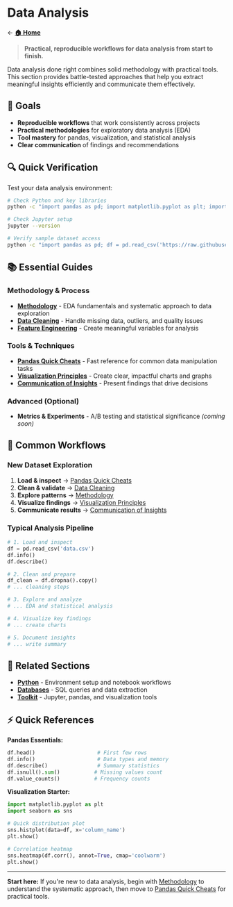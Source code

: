 # Data Analysis

← [**🏠 Home**](../index.md)

> **Practical, reproducible workflows for data analysis from start to finish.**

Data analysis done right combines solid methodology with practical tools. This section provides battle-tested approaches that help you extract meaningful insights efficiently and communicate them effectively.

## 🎯 Goals

- **Reproducible workflows** that work consistently across projects
- **Practical methodologies** for exploratory data analysis (EDA)
- **Tool mastery** for pandas, visualization, and statistical analysis  
- **Clear communication** of findings and recommendations

## 🔍 Quick Verification

Test your data analysis environment:

```bash
# Check Python and key libraries
python -c "import pandas as pd; import matplotlib.pyplot as plt; import seaborn as sns; print('✅ Data analysis tools ready')"

# Check Jupyter setup
jupyter --version

# Verify sample dataset access
python -c "import pandas as pd; df = pd.read_csv('https://raw.githubusercontent.com/mwaskom/seaborn-data/master/tips.csv'); print(f'✅ Sample data loaded: {df.shape}')"
```

## 📚 Essential Guides

### Methodology & Process
- **[Methodology](methodology.md)** - EDA fundamentals and systematic approach to data exploration
- **[Data Cleaning](data-cleaning.md)** - Handle missing data, outliers, and quality issues
- **[Feature Engineering](feature-engineering.md)** - Create meaningful variables for analysis

### Tools & Techniques  
- **[Pandas Quick Cheats](pandas-cheats.md)** - Fast reference for common data manipulation tasks
- **[Visualization Principles](visualization.md)** - Create clear, impactful charts and graphs
- **[Communication of Insights](insights-communication.md)** - Present findings that drive decisions

### Advanced (Optional)
- **Metrics & Experiments** - A/B testing and statistical significance *(coming soon)*

## 🚀 Common Workflows

### New Dataset Exploration
1. **Load & inspect** → [Pandas Quick Cheats](pandas-cheats.md)
2. **Clean & validate** → [Data Cleaning](data-cleaning.md)  
3. **Explore patterns** → [Methodology](methodology.md)
4. **Visualize findings** → [Visualization Principles](visualization.md)
5. **Communicate results** → [Communication of Insights](insights-communication.md)

### Typical Analysis Pipeline
```python
# 1. Load and inspect
df = pd.read_csv('data.csv')
df.info()
df.describe()

# 2. Clean and prepare
df_clean = df.dropna().copy()
# ... cleaning steps

# 3. Explore and analyze
# ... EDA and statistical analysis

# 4. Visualize key findings
# ... create charts

# 5. Document insights
# ... write summary
```

## 🔗 Related Sections

- **[Python](../python/index.md)** - Environment setup and notebook workflows
- **[Databases](../databases/index.md)** - SQL queries and data extraction  
- **[Toolkit](../toolkit/index.md)** - Jupyter, pandas, and visualization tools

## ⚡ Quick References

**Pandas Essentials:**
```python
df.head()                    # First few rows
df.info()                    # Data types and memory
df.describe()                # Summary statistics
df.isnull().sum()           # Missing values count
df.value_counts()           # Frequency counts
```

**Visualization Starter:**
```python
import matplotlib.pyplot as plt
import seaborn as sns

# Quick distribution plot
sns.histplot(data=df, x='column_name')
plt.show()

# Correlation heatmap
sns.heatmap(df.corr(), annot=True, cmap='coolwarm')
plt.show()
```

---

**Start here:** If you're new to data analysis, begin with [Methodology](methodology.md) to understand the systematic approach, then move to [Pandas Quick Cheats](pandas-cheats.md) for practical tools.